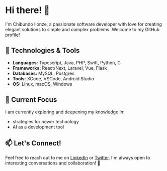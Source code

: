 # Hi there! 👋

I'm Chibundo Ilonze, a passionate software developer with love for creating elegant solutions to simple and complex problems. Welcome to my GitHub profile!

## 🔧 Technologies & Tools

- **Languages:** Typescript, Java, PHP, Swift, Python, C
- **Frameworks:** React/Next, Laravel, Vue, Flask
- **Databases:** MySQL, Postgres
- **Tools:** XCode, VSCode, Android Studio
- **OS:** Linux, macOS, Windows

## 🌱 Current Focus

I am currently exploring and deepening my knowledge in:
- strategies for newer technology
- AI as a development tool

## 📫 Let's Connect!

Feel free to reach out to me on [LinkedIn](https://www.linkedin.com/in/chibundo-ilonze/) or [Twitter](https://twitter.com/@chibundo_vin). I'm always open to interesting conversations and collaboration! 🚀

